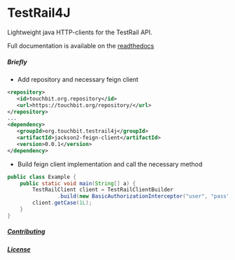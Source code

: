 # TestRail4J

Lightweight java HTTP-clients for the TestRail API.

Full documentation is available on the [readthedocs](https://testrail4j.readthedocs.io/en/master/)

##### Briefly

* Add repository and necessary feign client
```xml
<repository>
   <id>touchbit.org.repository</id>
   <url>https://touchbit.org/repository/</url>
</repository>
...
<dependency>
   <groupId>org.touchbit.testrail4j</groupId>
   <artifactId>jackson2-feign-client</artifactId>
   <version>0.0.1</version>
</dependency>
```

* Build feign client implementation and call the necessary method
```java
public class Example {
    public static void main(String[] a) {
        TestRailClient client = TestRailClientBuilder
                .build(new BasicAuthorizationInterceptor("user", "pass"), "http://localhost");
        client.getCase(1L);
    }
}
```

##### [Contributing](https://testrail4j.readthedocs.io/en/master/CONTRIBUTING/index.html)

##### [License](https://testrail4j.readthedocs.io/en/master/LICENSE/index.html)